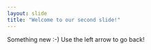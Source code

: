 ```yaml
---
layout: slide
title: "Welcome to our second slide!"
---
```

Something new :-)
Use the left arrow to go back!

